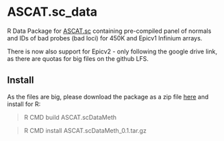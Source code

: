 # ASCAT.sc_data

R Data Package for [ASCAT.sc](https://github.com/VanLoo-lab/ASCAT.sc) containing pre-compiled panel of
normals and IDs of bad probes (bad loci) for 450K and Epicv1 Infinium
arrays.

There is now also support for Epicv2 - only following the google drive
link, as there are quotas for big files on the github LFS.

## Install

As the files are big, please download the package as a zip file [here](https://drive.google.com/drive/folders/1zDu5-WEYq3OQ8qSZANBOMYTw-H-LNWTU?usp=share_link) and
install for R:

> R CMD build ASCAT.scDataMeth

> R CMD install ASCAT.scDataMeth_0.1.tar.gz


